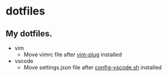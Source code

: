# dotfiles

## My dotfiles.
  - vim
    - Move vimrc file after [vim-plug](https://github.com/junegunn/vim-plug) installed
  - vscode
    - Move settings.json file after [config-vscode.sh](https://github.com/bossm0n5t3r/auto-setup) installed

